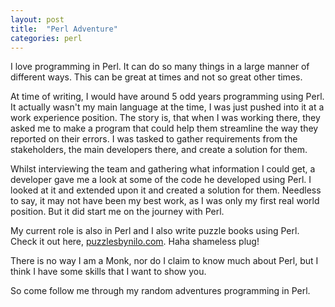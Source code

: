 ```yaml
---
layout: post
title:  "Perl Adventure"
categories: perl
---
```

I love programming in Perl. It can do so many things in a large manner of
different ways. This can be great at times and not so great other times.

At time of writing, I would have around 5 odd years programming using Perl. It actually wasn't my main language at the time, I was just pushed into it at a work experience position. The story is, that when I was working there, they asked me to make a program that could help them streamline the way they reported on their errors. I was tasked to gather requirements from the stakeholders, the main developers there, and create a solution for them.

Whilst interviewing the team and gathering what information I could get, a developer gave me a look at some of the code he developed using Perl. I looked at it and extended upon it and created a solution for them. Needless to say, it may not have been my best work, as I was only my first real world position. But it did start me on the journey with Perl.

My current role is also in Perl and I also write puzzle books using Perl. Check it out here, [puzzlesbynilo.com](https://puzzlesbynilo.com "Puzzles By Nilo"). Haha shameless plug!

There is no way I am a Monk, nor do I claim to know much about Perl, but I
think I have some skills that I want to show you.

So come follow me through my random adventures programming in Perl.